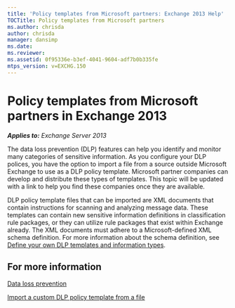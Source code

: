 ```yaml
---
title: 'Policy templates from Microsoft partners: Exchange 2013 Help'
TOCTitle: Policy templates from Microsoft partners
ms.author: chrisda
author: chrisda
manager: dansimp
ms.date: 
ms.reviewer: 
ms.assetid: 0f95336e-b3ef-4041-9604-adf7b0b335fe
mtps_version: v=EXCHG.150
---
```


# Policy templates from Microsoft partners in Exchange 2013

_**Applies to:** Exchange Server 2013_

The data loss prevention (DLP) features can help you identify and monitor many categories of sensitive information. As you configure your DLP polices, you have the option to import a file from a source outside Microsoft Exchange to use as a DLP policy template. Microsoft partner companies can develop and distribute these types of templates. This topic will be updated with a link to help you find these companies once they are available.

DLP policy template files that can be imported are XML documents that contain instructions for scanning and analyzing message data. These templates can contain new sensitive information definitions in classification rule packages, or they can utilize rule packages that exist within Exchange already. The XML documents must adhere to a Microsoft-defined XML schema definition. For more information about the schema definition, see [Define your own DLP templates and information types](define-your-own-dlp-templates-and-information-types-exchange-2013-help.md).

## For more information

[Data loss prevention](data-loss-prevention-exchange-2013-help.md)

[Import a custom DLP policy template from a file](import-a-custom-dlp-policy-template-from-a-file-exchange-2013-help.md)
